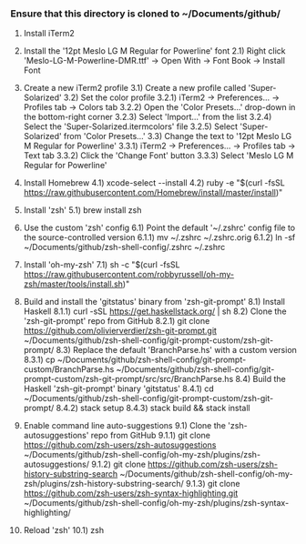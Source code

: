 
### Ensure that this directory is cloned to ~/Documents/github/

1) Install iTerm2

2) Install the '12pt Meslo LG M Regular for Powerline' font
  2.1) Right click 'Meslo-LG-M-Powerline-DMR.ttf' -> Open With -> Font Book -> Install Font

3) Create a new iTerm2 profile
  3.1) Create a new profile called 'Super-Solarized'
  3.2) Set the color profile
    3.2.1) iTerm2 -> Preferences... -> Profiles tab -> Colors tab
    3.2.2) Open the 'Color Presets...' drop-down in the bottom-right corner
    3.2.3) Select 'Import...' from the list
    3.2.4) Select the 'Super-Solarized.itermcolors' file
    3.2.5) Select 'Super-Solarized' from 'Color Presets...'
  3.3) Change the text to '12pt Meslo LG M Regular for Powerline'
    3.3.1) iTerm2 -> Preferences... -> Profiles tab -> Text tab
    3.3.2) Click the 'Change Font' button
    3.3.3) Select 'Meslo LG M Regular for Powerline'

4) Install Homebrew
  4.1) xcode-select --install
  4.2) ruby -e "$(curl -fsSL https://raw.githubusercontent.com/Homebrew/install/master/install)"

5) Install 'zsh'
  5.1) brew install zsh

6) Use the custom 'zsh' config
  6.1) Point the default '~/.zshrc' config file to the source-controlled version
    6.1.1) mv ~/.zshrc ~/.zshrc.orig
    6.1.2) ln -sf ~/Documents/github/zsh-shell-config/.zshrc ~/.zshrc

7) Install 'oh-my-zsh'
  7.1) sh -c "$(curl -fsSL https://raw.githubusercontent.com/robbyrussell/oh-my-zsh/master/tools/install.sh)"

8) Build and install the 'gitstatus' binary from 'zsh-git-prompt'
  8.1) Install Haskell
    8.1.1) curl -sSL https://get.haskellstack.org/ | sh
  8.2) Clone the 'zsh-git-prompt' repo from GitHub
    8.2.1) git clone https://github.com/olivierverdier/zsh-git-prompt.git ~/Documents/github/zsh-shell-config/git-prompt-custom/zsh-git-prompt/
  8.3) Replace the default 'BranchParse.hs' with a custom version
    8.3.1) cp ~/Documents/github/zsh-shell-config/git-prompt-custom/BranchParse.hs ~/Documents/github/zsh-shell-config/git-prompt-custom/zsh-git-prompt/src/src/BranchParse.hs
  8.4) Build the Haskell 'zsh-git-prompt' binary 'gitstatus'
    8.4.1) cd ~/Documents/github/zsh-shell-config/git-prompt-custom/zsh-git-prompt/
    8.4.2) stack setup
    8.4.3) stack build && stack install

9) Enable command line auto-suggestions
  9.1) Clone the 'zsh-autosuggestions' repo from GitHub
    9.1.1) git clone https://github.com/zsh-users/zsh-autosuggestions ~/Documents/github/zsh-shell-config/oh-my-zsh/plugins/zsh-autosuggestions/
    9.1.2) git clone https://github.com/zsh-users/zsh-history-substring-search ~/Documents/github/zsh-shell-config/oh-my-zsh/plugins/zsh-history-substring-search/
    9.1.3) git clone https://github.com/zsh-users/zsh-syntax-highlighting.git ~/Documents/github/zsh-shell-config/oh-my-zsh/plugins/zsh-syntax-highlighting/

10) Reload 'zsh'
  10.1) zsh
